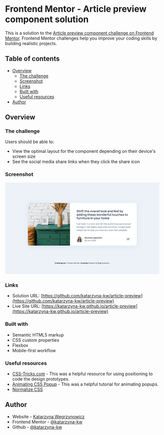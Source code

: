 <!-- deploy to ghpages  -->

# Frontend Mentor - Article preview component solution

This is a solution to the [Article preview component challenge on Frontend Mentor](https://www.frontendmentor.io/challenges/article-preview-component-dYBN_pYFT). Frontend Mentor challenges help you improve your coding skills by building realistic projects. 

## Table of contents

- [Overview](#overview)
  - [The challenge](#the-challenge)
  - [Screenshot](#screenshot)
  - [Links](#links)
  - [Built with](#built-with)
  - [Useful resources](#useful-resources)
- [Author](#author)


## Overview

### The challenge

Users should be able to:

- View the optimal layout for the component depending on their device's screen size
- See the social media share links when they click the share icon

### Screenshot

![](./images/screenshot.png)


### Links

- Solution URL: [https://github.com/katarzyna-kw/article-preview](https://github.com/katarzyna-kw/article-preview)
- Live Site URL: [https://katarzyna-kw.github.io/article-preview](https://katarzyna-kw.github.io/article-preview)

### Built with

- Semantic HTML5 markup
- CSS custom properties
- Flexbox
- Mobile-first workflow

### Useful resources

- [CSS-Tricks.com](https://css-tricks.com/almanac/properties/p/position/) - This was a helpful resource for using positioning to code the design prototypes.
- [Animating CSS Popup](https://www.loginradius.com/blog/async/animating-simple-css-popup-tutorial/) - This was a helpful tutorial for animating popups.
- [Normalize CSS](hhttps://necolas.github.io/normalize.css/)


## Author

- Website - [Katarzyna Wegrzynowicz](https://katarzyna-kw.github.io/portfolio-website/)
- Frontend Mentor - [@katarzyna-kw](https://www.frontendmentor.io/profile/katarzyna-kw)
- Github - [@katarzyna-kw](https://github.com/katarzyna-kw)